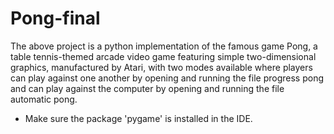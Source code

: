 # Pong-final

The above project is a python implementation of the famous game Pong, a table tennis-themed arcade video game featuring simple two-dimensional graphics, manufactured by Atari, with two modes available where players can play against one another by opening and running the file progress pong and can play against the computer by opening and running the file automatic pong.

* Make sure the package 'pygame' is installed in the IDE.
